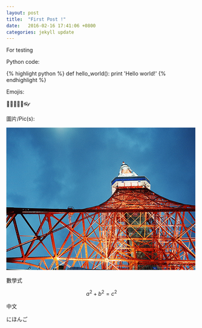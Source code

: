 ```yaml
---
layout: post
title:  "First Post !"
date:   2016-02-16 17:41:06 +0800
categories: jekyll update
---
```


For testing

Python code:

{% highlight python %}
def hello_world():
  print 'Hello world!'
{% endhighlight %}


Emojis:

👻💥🌵🎈🐧👓


圖片/Pic(s):

![Tokyo Tower](/images/tokyo_tower.jpg)

數學式

$$a^2 + b^2 = c^2$$


中文

にほんご
